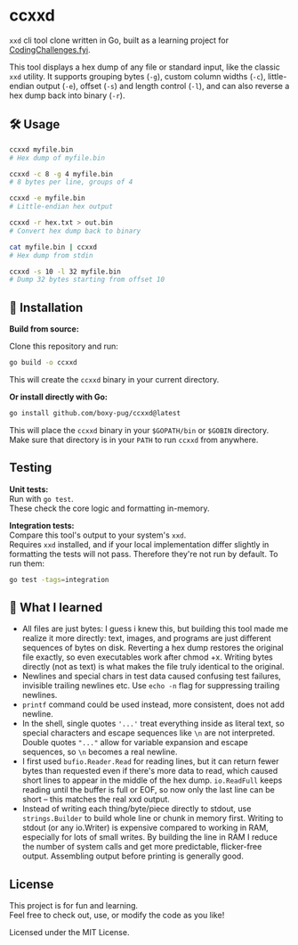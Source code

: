 # ccxxd

`xxd` cli tool clone written in Go, built as a learning project for [CodingChallenges.fyi](https://codingchallenges.fyi/challenges/challenge-xxd).

This tool displays a hex dump of any file or standard input, like the classic `xxd` utility. It supports grouping bytes (`-g`), custom column widths (`-c`), little-endian output (`-e`), offset (`-s`) and length control (`-l`), and can also reverse a hex dump back into binary (`-r`).

## 🛠️ Usage

```sh
ccxxd myfile.bin
# Hex dump of myfile.bin

ccxxd -c 8 -g 4 myfile.bin
# 8 bytes per line, groups of 4

ccxxd -e myfile.bin
# Little-endian hex output

ccxxd -r hex.txt > out.bin
# Convert hex dump back to binary

cat myfile.bin | ccxxd
# Hex dump from stdin

ccxxd -s 10 -l 32 myfile.bin
# Dump 32 bytes starting from offset 10
```

## 📀 Installation

**Build from source:**

Clone this repository and run:
```sh
go build -o ccxxd
```
This will create the `ccxxd` binary in your current directory.

**Or install directly with Go:**

```sh
go install github.com/boxy-pug/ccxxd@latest
```
This will place the `ccxxd` binary in your `$GOPATH/bin` or `$GOBIN` directory. Make sure that directory is in your `PATH` to run `ccxxd` from anywhere.
 

## Testing

**Unit tests:**  
Run with `go test`.  
These check the core logic and formatting in-memory.

**Integration tests:**  
Compare this tool's output to your system's `xxd`.  
Requires `xxd` installed, and if your local implementation differ slightly in formatting the tests will not pass.
Therefore they're not run by default. To run them:

```sh
go test -tags=integration
```                           

## 🧠 What I learned

-   All files are just bytes: I guess i knew this, but building this tool made me realize it more directly: text, images, and programs are just different sequences of bytes on disk. Reverting a hex dump restores the original file exactly, so even executables work after chmod +x. Writing bytes directly (not as text) is what makes the file truly identical to the original.
-   Newlines and special chars in test data caused confusing test failures, invisible trailing newlines etc. Use `echo -n` flag for suppressing trailing newlines.
-   `printf` command could be used instead, more consistent, does not add newline.
-   In the shell, single quotes `'...'` treat everything inside as literal text, so special characters and escape sequences like `\n` are not interpreted. Double quotes `"..."` allow for variable expansion and escape sequences, so `\n` becomes a real newline.
-   I first used `bufio.Reader.Read` for reading lines, but it can return fewer bytes than requested even if there's more data to read, which caused short lines to appear in the middle of the hex dump. `io.ReadFull` keeps reading until the buffer is full or EOF, so now only the last line can be short – this matches the real xxd output.
-   Instead of writing each thing/byte/piece directly to stdout, use `strings.Builder` to build whole line or chunk in memory first. Writing to stdout (or any io.Writer) is expensive compared to working in RAM, especially for lots of small writes. By building the line in RAM I reduce the number of system calls and get more predictable, flicker-free output. Assembling output before printing is generally good.


## License

This project is for fun and learning.  
Feel free to check out, use, or modify the code as you like!

Licensed under the MIT License.
